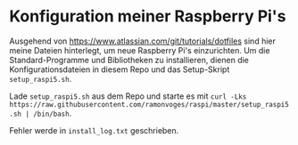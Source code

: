 # Konfiguration meiner Raspberry Pi's

Ausgehend von https://www.atlassian.com/git/tutorials/dotfiles sind hier meine Dateien hinterlegt, um neue Raspberry Pi's einzurichten. Um die Standard-Programme und Bibliotheken zu installieren, dienen die Konfigurationsdateien in diesem Repo und das Setup-Skript `setup_raspi5.sh`.

Lade `setup_raspi5.sh` aus dem Repo und starte es mit `curl -Lks https://raw.githubusercontent.com/ramonvoges/raspi/master/setup_raspi5.sh | /bin/bash`.

Fehler werde in `install_log.txt` geschrieben.

